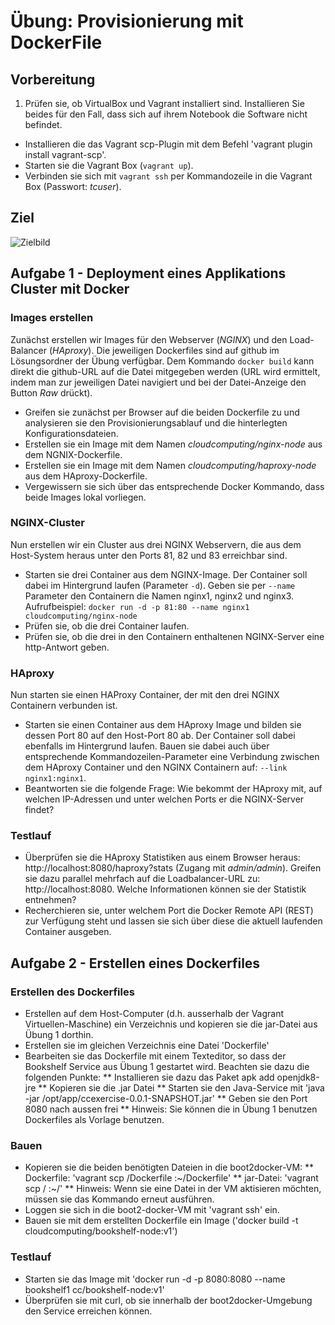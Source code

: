 # Übung: Provisionierung mit DockerFile

## Vorbereitung
1. Prüfen sie, ob VirtualBox und Vagrant installiert sind. Installieren Sie beides für den Fall, dass sich auf ihrem Notebook die Software nicht befindet.
* Installieren die das Vagrant scp-Plugin mit dem Befehl 'vagrant plugin install vagrant-scp'.
* Starten sie die Vagrant Box (`vagrant up`).
* Verbinden sie sich mit `vagrant ssh` per Kommandozeile in die Vagrant Box (Passwort: *tcuser*).

## Ziel
![Zielbild](ziel.png)

## Aufgabe 1 - Deployment eines Applikations Cluster mit Docker

### Images erstellen
Zunächst erstellen wir Images für den Webserver (*NGINX*) und den Load-Balancer (*HAproxy*). Die jeweiligen Dockerfiles sind auf github im Lösungsordner der Übung verfügbar. Dem Kommando `docker build` kann direkt die github-URL auf die Datei mitgegeben werden (URL wird ermittelt, indem man zur jeweiligen Datei navigiert und bei der Datei-Anzeige den Button *Raw* drückt).
* Greifen sie zunächst per Browser auf die beiden Dockerfile zu und analysieren sie den Provisionierungsablauf und die hinterlegten Konfigurationsdateien.
* Erstellen sie ein Image mit dem Namen *cloudcomputing/nginx-node* aus dem NGNIX-Dockerfile.
* Erstellen sie ein Image mit dem Namen *cloudcomputing/haproxy-node* aus dem HAproxy-Dockerfile.
* Vergewissern sie sich über das entsprechende Docker Kommando, dass beide Images lokal vorliegen.

### NGINX-Cluster
Nun erstellen wir ein Cluster aus drei NGINX Webservern, die aus dem Host-System heraus unter den Ports 81, 82 und 83 erreichbar sind.
* Starten sie drei Container aus dem NGINX-Image. Der Container soll dabei im Hintergrund laufen (Parameter `-d`). Geben sie per `--name` Parameter den Containern die Namen nginx1, nginx2 und nginx3. Aufrufbeispiel:
`docker run -d -p 81:80 --name nginx1 cloudcomputing/nginx-node`
* Prüfen sie, ob die drei Container laufen.
* Prüfen sie, ob die drei in den Containern enthaltenen NGINX-Server eine http-Antwort geben.

### HAproxy
Nun starten sie einen HAProxy Container, der mit den drei NGINX Containern verbunden ist.
* Starten sie einen Container aus dem HAproxy Image und bilden sie dessen Port 80 auf den Host-Port 80 ab. Der Container soll dabei ebenfalls im Hintergrund laufen. Bauen sie dabei auch über entsprechende Kommandozeilen-Parameter eine Verbindung zwischen dem HAproxy Container und den NGINX Containern auf: `--link nginx1:nginx1`.
* Beantworten sie die folgende Frage: Wie bekommt der HAproxy mit, auf welchen IP-Adressen und unter welchen Ports er die NGINX-Server findet?

### Testlauf
* Überprüfen sie die HAproxy Statistiken aus einem Browser heraus: http://localhost:8080/haproxy?stats (Zugang mit *admin/admin*). Greifen sie dazu parallel mehrfach auf die Loadbalancer-URL zu: http://localhost:8080. Welche Informationen können sie der Statistik entnehmen?
* Recherchieren sie, unter welchem Port die Docker Remote API (REST) zur Verfügung steht und lassen sie sich über diese die aktuell laufenden Container ausgeben.

## Aufgabe 2 - Erstellen eines Dockerfiles

### Erstellen des Dockerfiles
* Erstellen auf dem Host-Computer (d.h. ausserhalb der Vagrant Virtuellen-Maschine) ein Verzeichnis <name> und kopieren sie die jar-Datei aus Übung 1 dorthin.
* Erstellen sie im gleichen Verzeichnis eine Datei 'Dockerfile'
* Bearbeiten sie das Dockerfile mit einem Texteditor, so dass der Bookshelf Service aus Übung 1 gestartet wird. Beachten sie dazu die folgenden Punkte:
** Installieren sie dazu das Paket apk add openjdk8-jre
** Kopieren sie die .jar Datei
** Starten sie den Java-Service mit 'java -jar /opt/app/ccexercise-0.0.1-SNAPSHOT.jar'
** Geben sie den Port 8080 nach aussen frei
** Hinweis: Sie können die in Übung 1 benutzen Dockerfiles als Vorlage benutzen.

### Bauen
* Kopieren sie die beiden benötigten Dateien in die boot2docker-VM:
** Dockerfile: 'vagrant scp <name>/Dockerfile :~/Dockerfile' 
** jar-Datei: 'vagrant scp <name>/<Dateiname-jar-Datei> :~/<Dateiname-jar-Datei>' 
** Hinweis: Wenn sie eine Datei in der VM aktisieren möchten, müssen sie das Kommando erneut ausführen.
* Loggen sie sich in die boot2-docker-VM mit 'vagrant ssh' ein.
* Bauen sie mit dem erstellten Dockerfile ein Image ('docker build -t cloudcomputing/bookshelf-node:v1')

### Testlauf
* Starten sie das Image mit 'docker run -d -p 8080:8080 --name bookshelf1 cc/bookshelf-node:v1'
* Überprüfen sie mit curl, ob sie innerhalb der boot2docker-Umgebung den Service erreichen können.



